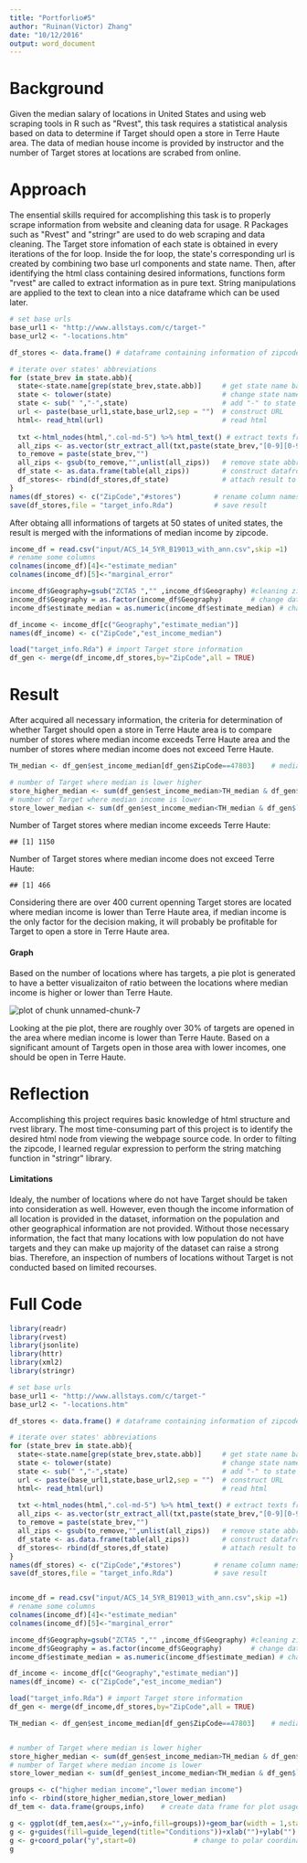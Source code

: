 ```yaml
---
title: "Portforlio#5"
author: "Ruinan(Victor) Zhang"
date: "10/12/2016"
output: word_document
---
```


# Background
Given the median salary of locations in United States and using web scraping tools in R such as "Rvest", this task requires a statistical analysis based on data to determine if Target should open a store in Terre Haute area. The data of median house income is provided by instructor and the number of Target stores at locations are scrabed from online. 

# Approach
The ensential skills required for accomplishing this task is to properly scrape information from website and cleaning data for usage. R Packages such as "Rvest" and "stringr" are used to do web scraping and data cleaning. The Target store infomation of each state is obtained in every iterations of the for loop. Inside the for loop, the state's corresponding url is created by combining two base url components and state name. Then, after identifying the html class containing desired informations, functions form "rvest" are called to extract information as in pure text. String manipulations are applied to the text to clean into a nice dataframe which can be used later. 




```r
# set base urls
base_url1 <- "http://www.allstays.com/c/target-"
base_url2 <- "-locations.htm"

df_stores <- data.frame() # dataframe containing information of zipcode where is at least a Target Store

# iterate over states' abbreviations
for (state_brev in state.abb){
  state<-state.name[grep(state_brev,state.abb)]     # get state name based on abbreviation
  state <- tolower(state)                           # change state name to lower case
  state <- sub(" ","-",state)                       # add "-" to state name
  url <- paste(base_url1,state,base_url2,sep = "")  # construct URL
  html<- read_html(url)                             # read html
  
  txt <-html_nodes(html,".col-md-5") %>% html_text() # extract texts from specific html class
  all_zips <- as.vector(str_extract_all(txt,paste(state_brev,"[0-9][0-9][0-9][0-9][0-9]"))) #extract zipcode
  to_remove = paste(state_brev,"")
  all_zips <- gsub(to_remove,"",unlist(all_zips))   # remove state abbreviation in the zipcode
  df_state <- as.data.frame(table(all_zips))        # construct datafrome for zipcodes which has Target Store
  df_stores<- rbind(df_stores,df_state)             # attach result to final output df
}
names(df_stores) <- c("ZipCode","#stores")        # rename column names
save(df_stores,file = "target_info.Rda")          # save result
```
After obtaing alll informations of targets at 50 states of united states, the result is merged with the informations of median income by zipcode. 

```r
income_df = read.csv("input/ACS_14_5YR_B19013_with_ann.csv",skip =1)
# rename some columns
colnames(income_df)[4]<-"estimate_median"
colnames(income_df)[5]<-"marginal_error"

income_df$Geography=gsub("ZCTA5 ","" ,income_df$Geography) #cleaning zipcode column
income_df$Geography = as.factor(income_df$Geography)       # change data types to factor
income_df$estimate_median = as.numeric(income_df$estimate_median) # change data types to numerical

df_income <- income_df[c("Geography","estimate_median")]
names(df_income) <- c("ZipCode","est_income_median")

load("target_info.Rda") # import Target store information
df_gen <- merge(df_income,df_stores,by="ZipCode",all = TRUE)
```

# Result
After acquired all necessary information, the criteria for determination of whether Target should open a store in Terre Haute area is to compare number of stores where median income exceeds Terre Haute area and the number of stores where median income does not exceed Terre Haute. 


```r
TH_median <- df_gen$est_income_median[df_gen$ZipCode==47803]    # median income of Terre Haute

# number of Target where median is lower higher
store_higher_median <- sum(df_gen$est_income_median>TH_median & df_gen$`#stores`>0,na.rm=TRUE)
# number of Target where median income is lower
store_lower_median <- sum(df_gen$est_income_median<TH_median & df_gen$`#stores`>0,na.rm=TRUE)
```

Number of Target stores where median income exceeds Terre Haute:

```
## [1] 1150
```

Number of Target stores where median income does not exceed Terre Haute:

```
## [1] 466
```
Considering there are over 400 current openning Target stores are located where median income is lower than Terre Haute area, if median income is the only factor for the decision making, it will probably be profitable for Target to open a store in Terre Haute area.

#### Graph
Based on the number of locations where has targets, a pie plot is generated to have a better visualizaiton of ratio between the locations where median income is higher or lower than Terre Haute.


<img src="figure/unnamed-chunk-7-1.png" title="plot of chunk unnamed-chunk-7" alt="plot of chunk unnamed-chunk-7" style="display: block; margin: auto;" />



Looking at the pie plot, there are roughly over 30% of targets are opened in the area where median income is lower than Terre Haute. Based on a significant amount of Targets open in those area with lower incomes, one should be open in Terre Haute.

# Reflection
Accomplishing this project requires basic knowledge of html structure and rvest library. The most time-consuming part of this project is to identify the desired html node from viewing the webpage source code. In order to filting the zipcode, I learned regular expression to perform the string matching function in "stringr" library.

#### Limitations
Idealy, the number of locations where do not have Target should be taken into consideration as well. However, even though the income information of all location is provided in the dataset, information on the population and other geographical information are not provided. Without those necessary information, the fact that many locations with low population do not have targets and they can make up majority of the dataset can raise a strong bias. Therefore, an inspection of numbers of locations without Target is not conducted based on limited recourses. 


# Full Code

```r
library(readr)
library(rvest)
library(jsonlite)
library(httr)
library(xml2)
library(stringr)

# set base urls
base_url1 <- "http://www.allstays.com/c/target-"
base_url2 <- "-locations.htm"

df_stores <- data.frame() # dataframe containing information of zipcode where is at least a Target Store

# iterate over states' abbreviations
for (state_brev in state.abb){
  state<-state.name[grep(state_brev,state.abb)]     # get state name based on abbreviation
  state <- tolower(state)                           # change state name to lower case
  state <- sub(" ","-",state)                       # add "-" to state name
  url <- paste(base_url1,state,base_url2,sep = "")  # construct URL
  html<- read_html(url)                             # read html
  
  txt <-html_nodes(html,".col-md-5") %>% html_text() # extract texts from specific html class
  all_zips <- as.vector(str_extract_all(txt,paste(state_brev,"[0-9][0-9][0-9][0-9][0-9]"))) #extract zipcode
  to_remove = paste(state_brev,"")
  all_zips <- gsub(to_remove,"",unlist(all_zips))   # remove state abbreviation in the zipcode
  df_state <- as.data.frame(table(all_zips))        # construct datafrome for zipcodes which has Target Store
  df_stores<- rbind(df_stores,df_state)             # attach result to final output df
}
names(df_stores) <- c("ZipCode","#stores")        # rename column names
save(df_stores,file = "target_info.Rda")          # save result


income_df = read.csv("input/ACS_14_5YR_B19013_with_ann.csv",skip =1)
# rename some columns
colnames(income_df)[4]<-"estimate_median"
colnames(income_df)[5]<-"marginal_error"

income_df$Geography=gsub("ZCTA5 ","" ,income_df$Geography) #cleaning zipcode column
income_df$Geography = as.factor(income_df$Geography)       # change data types to factor
income_df$estimate_median = as.numeric(income_df$estimate_median) # change data types to numerical

df_income <- income_df[c("Geography","estimate_median")]
names(df_income) <- c("ZipCode","est_income_median")

load("target_info.Rda") # import Target store information
df_gen <- merge(df_income,df_stores,by="ZipCode",all = TRUE)

TH_median <- df_gen$est_income_median[df_gen$ZipCode==47803]    # median income of Terre Haute


# number of Target where median is lower higher
store_higher_median <- sum(df_gen$est_income_median>TH_median & df_gen$`#stores`>0,na.rm=TRUE)
# number of Target where median income is lower
store_lower_median <- sum(df_gen$est_income_median<TH_median & df_gen$`#stores`>0,na.rm=TRUE)

groups <- c("higher median income","lower median income")
info <- rbind(store_higher_median,store_lower_median)
df_tem <- data.frame(groups,info)    # create data frame for plot usage

g <- ggplot(df_tem,aes(x="",y=info,fill=groups))+geom_bar(width = 1,stat = "identity") # construct bar plot
g <- g+guides(fill=guide_legend(title="Conditions"))+xlab("")+ylab("")      # set labels
g <- g+coord_polar("y",start=0)              # change to polar coordinate system
g
```

